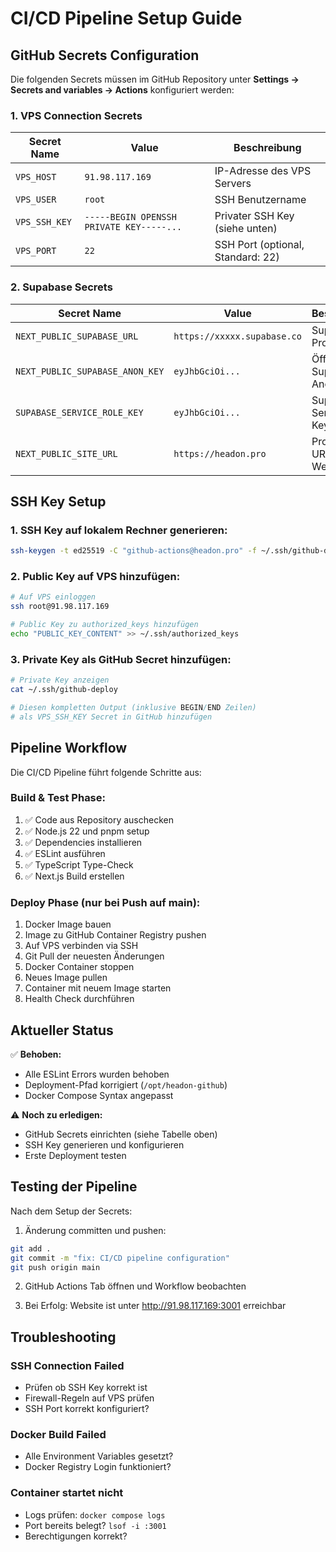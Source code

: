 # CI/CD Pipeline Setup Guide

## GitHub Secrets Configuration

Die folgenden Secrets müssen im GitHub Repository unter **Settings → Secrets and variables → Actions** konfiguriert werden:

### 1. VPS Connection Secrets

| Secret Name | Value | Beschreibung |
|------------|-------|--------------|
| `VPS_HOST` | `91.98.117.169` | IP-Adresse des VPS Servers |
| `VPS_USER` | `root` | SSH Benutzername |
| `VPS_SSH_KEY` | `-----BEGIN OPENSSH PRIVATE KEY-----...` | Privater SSH Key (siehe unten) |
| `VPS_PORT` | `22` | SSH Port (optional, Standard: 22) |

### 2. Supabase Secrets

| Secret Name | Value | Beschreibung |
|------------|-------|--------------|
| `NEXT_PUBLIC_SUPABASE_URL` | `https://xxxxx.supabase.co` | Supabase Projekt URL |
| `NEXT_PUBLIC_SUPABASE_ANON_KEY` | `eyJhbGciOi...` | Öffentlicher Supabase Anon Key |
| `SUPABASE_SERVICE_ROLE_KEY` | `eyJhbGciOi...` | Supabase Service Role Key (geheim!) |
| `NEXT_PUBLIC_SITE_URL` | `https://headon.pro` | Produktions-URL der Website |

## SSH Key Setup

### 1. SSH Key auf lokalem Rechner generieren:
```bash
ssh-keygen -t ed25519 -C "github-actions@headon.pro" -f ~/.ssh/github-deploy
```

### 2. Public Key auf VPS hinzufügen:
```bash
# Auf VPS einloggen
ssh root@91.98.117.169

# Public Key zu authorized_keys hinzufügen
echo "PUBLIC_KEY_CONTENT" >> ~/.ssh/authorized_keys
```

### 3. Private Key als GitHub Secret hinzufügen:
```bash
# Private Key anzeigen
cat ~/.ssh/github-deploy

# Diesen kompletten Output (inklusive BEGIN/END Zeilen) 
# als VPS_SSH_KEY Secret in GitHub hinzufügen
```

## Pipeline Workflow

Die CI/CD Pipeline führt folgende Schritte aus:

### Build & Test Phase:
1. ✅ Code aus Repository auschecken
2. ✅ Node.js 22 und pnpm setup
3. ✅ Dependencies installieren
4. ✅ ESLint ausführen
5. ✅ TypeScript Type-Check
6. ✅ Next.js Build erstellen

### Deploy Phase (nur bei Push auf main):
1. Docker Image bauen
2. Image zu GitHub Container Registry pushen
3. Auf VPS verbinden via SSH
4. Git Pull der neuesten Änderungen
5. Docker Container stoppen
6. Neues Image pullen
7. Container mit neuem Image starten
8. Health Check durchführen

## Aktueller Status

✅ **Behoben:**
- Alle ESLint Errors wurden behoben
- Deployment-Pfad korrigiert (`/opt/headon-github`)
- Docker Compose Syntax angepasst

⚠️ **Noch zu erledigen:**
- GitHub Secrets einrichten (siehe Tabelle oben)
- SSH Key generieren und konfigurieren
- Erste Deployment testen

## Testing der Pipeline

Nach dem Setup der Secrets:

1. Änderung committen und pushen:
```bash
git add .
git commit -m "fix: CI/CD pipeline configuration"
git push origin main
```

2. GitHub Actions Tab öffnen und Workflow beobachten

3. Bei Erfolg: Website ist unter http://91.98.117.169:3001 erreichbar

## Troubleshooting

### SSH Connection Failed
- Prüfen ob SSH Key korrekt ist
- Firewall-Regeln auf VPS prüfen
- SSH Port korrekt konfiguriert?

### Docker Build Failed
- Alle Environment Variables gesetzt?
- Docker Registry Login funktioniert?

### Container startet nicht
- Logs prüfen: `docker compose logs`
- Port bereits belegt? `lsof -i :3001`
- Berechtigungen korrekt?